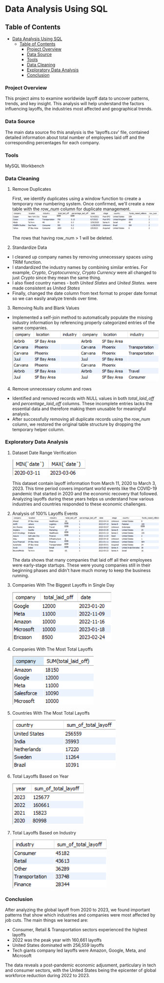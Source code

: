 # Data Analysis Using SQL

## Table of Contents
- [Data Analysis Using SQL](#data-analysis-using-sql)
  - [Table of Contents](#table-of-contents)
    - [Project Overview](#project-overview)
    - [Data Source](#data-source)
    - [Tools](#tools)
    - [Data Cleaning](#data-cleaning)
    - [Exploratory Data Analysis](#exploratory-data-analysis)
    - [Conclusion](#conclusion)

### Project Overview
This project aims to examine worldwide layoff data to uncover patterns, trends, and key insight. This analysis will help understand the factors influencing layoffs, the industries most affected and geographical trends.

### Data Source
The main data source fro this analysis is the 'layoffs.csv' file, contained detailed information about total number of employees laid off and the corresponding percentages for each company.

### Tools
MySQL Workbench

### Data Cleaning
1. Remove Duplicates
   
   First, we identify duplicates using a window function to create a temporary row numbering system. Once confirmed, we'll create a new table with the *row_num* column for duplicate management.
   ![duplicate_row](images/row-num.png)

   The rows that having row_num > 1 will be deleted.

2. Standardize Data

- I cleaned up company names by removing unnecessary spaces using TRIM function. 
- I standardized the industry names by combining similar entries. For example, *Crypto*, *Cryptocurrency*, *Crypto Currency* were all changed to just *Crypto* since they mean the same thing.
- I also fixed country names - both *United States* and *United States.* were made consistent as *United States*
- Finally, changed the date column from text format to proper date format so we can easily analyze trends over time.
  
3. Removing Nulls and Blank Values
   
- Implemented a self-join method to automatically populate the missing industry information by referencing properly categorized entries of the same companies.
![populating](images/populating.png)

4. Remove unnecessary column and rows 
- Identified and removed records with NULL values in both *total_laid_off* and *percentage_laid_off* columns. These incomplete entries lacks the essential data and therefore making them unusable for meaningful analysis.
- After successfully removing all duplicate records using the *row_num* column, we restored the original table structure by dropping the temporary helper column.
   
### Exploratory Data Analysis
1. Dataset Date Range Verification

   ![date-range](images/date-range.png)
   
    This dataset contain layoff information from March 11, 2020 to March 3, 2023. This time period covers important world events like the COVID-19 pandemic that started in 2020 and the economic recovery that followed. Analyzing layoffs during these years helps us understand how various industries and countries responded to these economic challenges.

2. Analysis of 100% Layoffs Events
   ![failure](images/percent-layoff.png)

   The data shows that many companies that laid off all their employees were early-stage startups. These were young companies still in their beginning phases and didn't have much money to keep the business running.

3. Companies With The Biggest Layoffs in Single Day
   
   ![single-layoff](images/single-layoff.png)

4. Companies With The Most Total Layoffs
   
   ![most-layoff](images/most-layoff.png)

5. Countries With The Most Total Layoffs
   
   ![country-layoff](images/country-layoff.png)

6. Total Layoffs Based on Year
   
   ![year-layoffs](images/year-layoffs.png)

7. Total Layoffs Based on Industry
   
   ![industry-layoffs](images/industry-layoff.png)
   
### Conclusion
After analyzing the global layoff from 2020 to 2023, we found important patterns that show which industries and companies were most affected by job cuts. The main things we learned are:

- Consumer, Retail & Transportation sectors experienced the highest layoffs
- 2022 was the peak year with 160,661 layoffs
- United States dominated with 256,559 layoffs
- Tech giants company led layoffs were Amazon, Google, Meta, and Microsoft
  
The data reveals a post-pandemic economic adjusment, particulary in tech and consumer sectors, with the United States being the epicenter of global workforce reduction during 2022 to 2023.